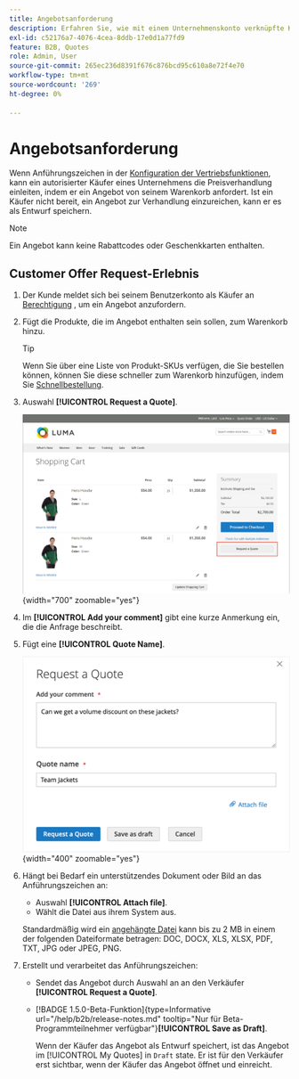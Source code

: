 ```yaml
---
title: Angebotsanforderung
description: Erfahren Sie, wie mit einem Unternehmenskonto verknüpfte Kunden eine Angebotsanfrage stellen können.
exl-id: c52176a7-4076-4cea-8ddb-17e0d1a77fd9
feature: B2B, Quotes
role: Admin, User
source-git-commit: 265ec236d8391f676c876bcd95c610a8e72f4e70
workflow-type: tm+mt
source-wordcount: '269'
ht-degree: 0%

---
```


# Angebotsanforderung

Wenn Anführungszeichen in der [Konfiguration der Vertriebsfunktionen](configure-quotes.md), kann ein autorisierter Käufer eines Unternehmens die Preisverhandlung einleiten, indem er ein Angebot von seinem Warenkorb anfordert. Ist ein Käufer nicht bereit, ein Angebot zur Verhandlung einzureichen, kann er es als Entwurf speichern.

>[!NOTE]
>
>Ein Angebot kann keine Rabattcodes oder Geschenkkarten enthalten.

## Customer Offer Request-Erlebnis

1. Der Kunde meldet sich bei seinem Benutzerkonto als Käufer an [Berechtigung](account-company-roles-permissions.md) , um ein Angebot anzufordern.

1. Fügt die Produkte, die im Angebot enthalten sein sollen, zum Warenkorb hinzu.

   >[!TIP]
   > 
   >Wenn Sie über eine Liste von Produkt-SKUs verfügen, die Sie bestellen können, können Sie diese schneller zum Warenkorb hinzufügen, indem Sie [Schnellbestellung](quick-order.md).

1. Auswahl **[!UICONTROL Request a Quote]**.

   ![Anfordern eines Angebots aus dem Warenkorb](./assets/quote-request-from-cart.png){width="700" zoomable="yes"}

1. Im **[!UICONTROL Add your comment]** gibt eine kurze Anmerkung ein, die die Anfrage beschreibt.

1. Fügt eine **[!UICONTROL Quote Name]**.

   ![Eingabe von Kommentaren und Namen](./assets/quote-request-from-cart-name-comments.png){width="400" zoomable="yes"}

1. Hängt bei Bedarf ein unterstützendes Dokument oder Bild an das Anführungszeichen an:

   - Auswahl **[!UICONTROL Attach file]**.
   - Wählt die Datei aus ihrem System aus.

   Standardmäßig wird ein [angehängte Datei](configure-quotes.md) kann bis zu 2 MB in einem der folgenden Dateiformate betragen: DOC, DOCX, XLS, XLSX, PDF, TXT, JPG oder JPEG, PNG.

1. Erstellt und verarbeitet das Anführungszeichen:

   - Sendet das Angebot durch Auswahl an an den Verkäufer **[!UICONTROL Request a Quote]**.
   - [!BADGE 1.5.0-Beta-Funktion]{type=Informative url="/help/b2b/release-notes.md" tooltip="Nur für Beta-Programmteilnehmer verfügbar"}**[!UICONTROL Save as Draft]**.

     Wenn der Käufer das Angebot als Entwurf speichert, ist das Angebot im [!UICONTROL My Quotes] in `Draft` state. Er ist für den Verkäufer erst sichtbar, wenn der Käufer das Angebot öffnet und einreicht.
